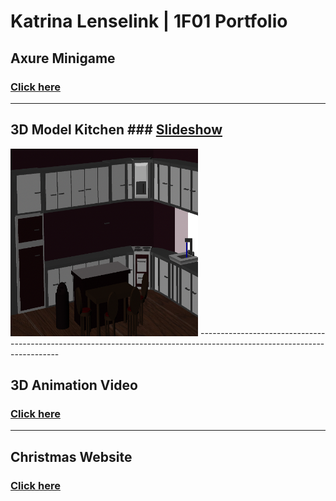 # Katrina Lenselink | 1F01 Portfolio

## Axure Minigame 
### [Click here](http://127.0.0.1:32767/14.28.11/shadow_start_page.html) 

-------------------------------------------------------------------------------------------------------------------------

## 3D Model Kitchen ### [Slideshow](3Dmodelkitchenvideo.mp4)
<img src="images/Kitchen_View_2.png" width="300" height="300">   
-------------------------------------------------------------------------------------------------------------------------

## 3D Animation Video 
### [Click here](LegoVideo/3Dvideo.html)

-------------------------------------------------------------------------------------------------------------------------
## Christmas Website 
### [Click here](FinalWebsiteAssignment-master/MainPage.html)

